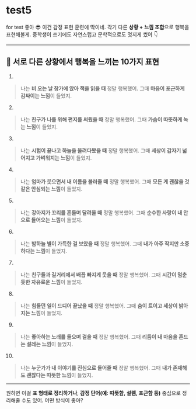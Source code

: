 # test5
for test
좋아 😎 이건 감정 표현 훈련에 딱이네.
각기 다른 **상황 + 느낌 조합**으로 행복을 표현해볼게.
중학생이 쓰기에도 자연스럽고 문학적으로도 멋지게 썼어 👇

---

## 🌈 서로 다른 상황에서 행복을 느끼는 10가지 표현

1.

> 나는 **비 오는 날 창가에 앉아 책을 읽을 때** 정말 행복했어.
> 그때 **마음이 포근하게 감싸이는 느낌**이 들었지.

2.

> 나는 **친구가 나를 위해 편지를 써줬을 때** 정말 행복했어.
> 그때 **가슴이 따뜻하게 녹는 느낌**이 들었지.

3.

> 나는 **시험이 끝나고 하늘을 올려다봤을 때** 정말 행복했어.
> 그때 **세상이 갑자기 넓어지고 가벼워지는 느낌**이 들었지.

4.

> 나는 **엄마가 웃으면서 내 이름을 불러줄 때** 정말 행복했어.
> 그때 **모든 게 괜찮을 것 같은 안심되는 느낌**이 들었지.

5.

> 나는 **강아지가 꼬리를 흔들며 달려올 때** 정말 행복했어.
> 그때 **순수한 사랑이 내 안으로 들어오는 느낌**이 들었지.

6.

> 나는 **밤하늘 별이 가득한 걸 보았을 때** 정말 행복했어.
> 그때 **내가 아주 작지만 소중하다는 느낌**이 들었지.

7.

> 나는 **친구들과 길거리에서 배꼽 빠지게 웃을 때** 정말 행복했어.
> 그때 **시간이 멈춘 듯한 자유로운 느낌**이 들었지.

8.

> 나는 **힘들던 일이 드디어 끝났을 때** 정말 행복했어.
> 그때 **숨이 트이고 세상이 밝아지는 느낌**이 들었지.

9.

> 나는 **좋아하는 노래를 들으며 걸을 때** 정말 행복했어.
> 그때 **리듬이 내 마음을 흔드는 설레는 느낌**이 들었지.

10.

> 나는 **누군가가 내 이야기를 진심으로 들어줄 때** 정말 행복했어.
> 그때 **내가 존재해도 괜찮다는 따뜻한 느낌**이 들었지.

---

원하면 이걸 **표 형태로 정리하거나**,
**감정 단어(예: 따뜻함, 설렘, 포근함 등)** 중심으로 정리해줄 수도 있어.
어떤 방식이 좋아?

